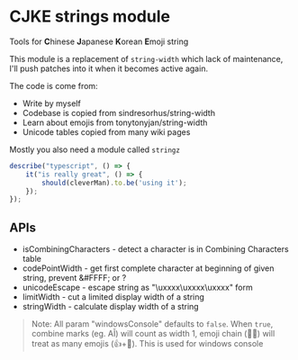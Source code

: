 # CJKE strings module
Tools for **C**hinese **J**apanese **K**orean **E**moji string

This module is a replacement of `string-width` which lack of maintenance, I'll push patches into it when it becomes active again.

The code is come from:
 * Write by myself
 * Codebase is copied from sindresorhus/string-width
 * Learn about emojis from tonytonyjan/string-width
 * Unicode tables copied from many wiki pages

Mostly you also need a module called `stringz`

```js
describe("typescript", () => {
	it("is really great", () => {
		should(cleverMan).to.be('using it');
	});
});
```

## APIs
 * isCombiningCharacters - detect a character is in Combining Characters table
 * codePointWidth - get first complete character at beginning of given string, prevent &#FFFF; or ?
 * unicodeEscape - escape string as "\uxxxx\uxxxx\uxxxx" form
 * limitWidth - cut a limited display width of a string
 * stringWidth - calculate display width of a string

> Note:
All param "windowsConsole" defaults to `false`.
When `true`, combine marks (eg. A&#0300;) will count as width 1, emoji chain (👍🏽) will treat as many emojis (👍+🏽).
This is used for windows console
